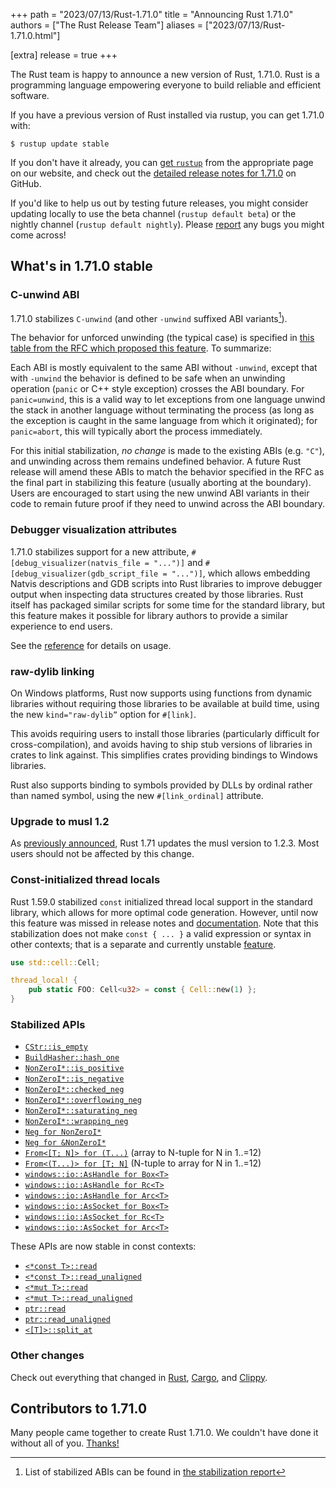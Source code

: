 +++
path = "2023/07/13/Rust-1.71.0"
title = "Announcing Rust 1.71.0"
authors = ["The Rust Release Team"]
aliases = ["2023/07/13/Rust-1.71.0.html"]

[extra]
release = true
+++

The Rust team is happy to announce a new version of Rust, 1.71.0. Rust is a programming language empowering everyone to build reliable and efficient software.

If you have a previous version of Rust installed via rustup, you can get 1.71.0 with:

```console
$ rustup update stable
```

If you don't have it already, you can [get `rustup`](https://www.rust-lang.org/install.html) from the appropriate page on our website, and check out the [detailed release notes for 1.71.0](https://github.com/rust-lang/rust/releases/tag/1.71.0) on GitHub.

If you'd like to help us out by testing future releases, you might consider updating locally to use the beta channel (`rustup default beta`) or the nightly channel (`rustup default nightly`). Please [report](https://github.com/rust-lang/rust/issues/new/choose) any bugs you might come across!

## What's in 1.71.0 stable

### C-unwind ABI

1.71.0 stabilizes `C-unwind` (and other `-unwind` suffixed ABI variants[^1]).

The behavior for unforced unwinding (the typical case) is specified in [this
table from the RFC which proposed this feature][rfc-table]. To summarize:

Each ABI is mostly equivalent to the same ABI without `-unwind`, except that
with `-unwind` the behavior is defined to be safe when an unwinding operation
(`panic` or C++ style exception) crosses the ABI boundary. For `panic=unwind`,
this is a valid way to let exceptions from one language unwind the stack in
another language without terminating the process (as long as the exception is
caught in the same language from which it originated); for `panic=abort`, this
will typically abort the process immediately.

For this initial stabilization, *no change* is made to the existing ABIs (e.g.
`"C"`), and unwinding across them remains undefined behavior. A future Rust
release will amend these ABIs to match the behavior specified in the RFC as the
final part in stabilizing this feature (usually aborting at the boundary).
Users are encouraged to start using the new unwind ABI variants in their code
to remain future proof if they need to unwind across the ABI boundary.

### Debugger visualization attributes

1.71.0 stabilizes support for a new attribute, `#[debug_visualizer(natvis_file
= "...")]` and `#[debug_visualizer(gdb_script_file = "...")]`, which allows
embedding Natvis descriptions and GDB scripts into Rust libraries to
improve debugger output when inspecting data structures created by those
libraries. Rust itself has packaged similar scripts for some time for the
standard library, but this feature makes it possible for library authors to
provide a similar experience to end users.

See the [reference](https://doc.rust-lang.org/nightly/reference/attributes/debugger.html#the-debugger_visualizer-attribute)
for details on usage.

### raw-dylib linking

On Windows platforms, Rust now supports using functions from dynamic libraries without requiring those libraries to be available at build time, using the new `kind="raw-dylib”` option for `#[link]`.

This avoids requiring users to install those libraries (particularly difficult for cross-compilation), and avoids having to ship stub versions of libraries in crates to link against. This simplifies crates providing bindings to Windows libraries.

Rust also supports binding to symbols provided by DLLs by ordinal rather than named symbol, using the new `#[link_ordinal]` attribute.

### Upgrade to musl 1.2

As [previously announced](https://blog.rust-lang.org/2023/05/09/Updating-musl-targets.html),
Rust 1.71 updates the musl version to 1.2.3. Most users should not be affected by this change.

### Const-initialized thread locals

Rust 1.59.0 stabilized `const` initialized thread local support in the standard
library, which allows for more optimal code generation. However, until now this
feature was missed in release notes and
[documentation](https://doc.rust-lang.org/stable/std/macro.thread_local.html).
Note that this stabilization does not make `const { ... }` a valid expression
or syntax in other contexts; that is a separate and currently unstable
[feature](https://github.com/rust-lang/rust/issues/76001).

```rust
use std::cell::Cell;

thread_local! {
    pub static FOO: Cell<u32> = const { Cell::new(1) };
}
```

### Stabilized APIs

- [`CStr::is_empty`](https://doc.rust-lang.org/stable/std/ffi/struct.CStr.html#method.is_empty)
- [`BuildHasher::hash_one`](https://doc.rust-lang.org/stable/std/hash/trait.BuildHasher.html#method.hash_one)
- [`NonZeroI*::is_positive`](https://doc.rust-lang.org/stable/std/num/struct.NonZeroI32.html#method.is_positive)
- [`NonZeroI*::is_negative`](https://doc.rust-lang.org/stable/std/num/struct.NonZeroI32.html#method.is_negative)
- [`NonZeroI*::checked_neg`](https://doc.rust-lang.org/stable/std/num/struct.NonZeroI32.html#method.checked_neg)
- [`NonZeroI*::overflowing_neg`](https://doc.rust-lang.org/stable/std/num/struct.NonZeroI32.html#method.overflowing_neg)
- [`NonZeroI*::saturating_neg`](https://doc.rust-lang.org/stable/std/num/struct.NonZeroI32.html#method.saturating_neg)
- [`NonZeroI*::wrapping_neg`](https://doc.rust-lang.org/stable/std/num/struct.NonZeroI32.html#method.wrapping_neg)
- [`Neg for NonZeroI*`](https://doc.rust-lang.org/stable/std/num/struct.NonZeroI32.html#impl-Neg-for-NonZeroI32)
- [`Neg for &NonZeroI*`](https://doc.rust-lang.org/stable/std/num/struct.NonZeroI32.html#impl-Neg-for-%26NonZeroI32)
- [`From<[T; N]> for (T...)`](https://doc.rust-lang.org/stable/std/primitive.array.html#impl-From%3C%5BT;+1%5D%3E-for-(T,))
  (array to N-tuple for N in 1..=12)
- [`From<(T...)> for [T; N]`](https://doc.rust-lang.org/stable/std/primitive.array.html#impl-From%3C(T,)%3E-for-%5BT;+1%5D)
  (N-tuple to array for N in 1..=12)
- [`windows::io::AsHandle for Box<T>`](https://doc.rust-lang.org/stable/std/os/windows/io/trait.AsHandle.html#impl-AsHandle-for-Box%3CT%3E)
- [`windows::io::AsHandle for Rc<T>`](https://doc.rust-lang.org/stable/std/os/windows/io/trait.AsHandle.html#impl-AsHandle-for-Rc%3CT%3E)
- [`windows::io::AsHandle for Arc<T>`](https://doc.rust-lang.org/stable/std/os/windows/io/trait.AsHandle.html#impl-AsHandle-for-Arc%3CT%3E)
- [`windows::io::AsSocket for Box<T>`](https://doc.rust-lang.org/stable/std/os/windows/io/trait.AsSocket.html#impl-AsSocket-for-Box%3CT%3E)
- [`windows::io::AsSocket for Rc<T>`](https://doc.rust-lang.org/stable/std/os/windows/io/trait.AsSocket.html#impl-AsSocket-for-Rc%3CT%3E)
- [`windows::io::AsSocket for Arc<T>`](https://doc.rust-lang.org/stable/std/os/windows/io/trait.AsSocket.html#impl-AsSocket-for-Arc%3CT%3E)

These APIs are now stable in const contexts:

- [`<*const T>::read`](https://doc.rust-lang.org/stable/std/primitive.pointer.html#method.read)
- [`<*const T>::read_unaligned`](https://doc.rust-lang.org/stable/std/primitive.pointer.html#method.read_unaligned)
- [`<*mut T>::read`](https://doc.rust-lang.org/stable/std/primitive.pointer.html#method.read-1)
- [`<*mut T>::read_unaligned`](https://doc.rust-lang.org/stable/std/primitive.pointer.html#method.read_unaligned-1)
- [`ptr::read`](https://doc.rust-lang.org/stable/std/ptr/fn.read.html)
- [`ptr::read_unaligned`](https://doc.rust-lang.org/stable/std/ptr/fn.read_unaligned.html)
- [`<[T]>::split_at`](https://doc.rust-lang.org/stable/std/primitive.slice.html#method.split_at)

### Other changes

Check out everything that changed in [Rust](https://github.com/rust-lang/rust/releases/tag/1.71.0), [Cargo](https://doc.rust-lang.org/nightly/cargo/CHANGELOG.html#cargo-171-2023-07-13), and [Clippy](https://github.com/rust-lang/rust-clippy/blob/master/CHANGELOG.md#rust-171).

## Contributors to 1.71.0

Many people came together to create Rust 1.71.0. We couldn't have done it without all of you. [Thanks!](https://thanks.rust-lang.org/rust/1.71.0/)

[^1]: List of stabilized ABIs can be found in [the stabilization report](https://github.com/rust-lang/rust/issues/74990#issuecomment-1363473645) 

[rfc-table]: https://github.com/rust-lang/rfcs/blob/master/text/2945-c-unwind-abi.md#abi-boundaries-and-unforced-unwinding
